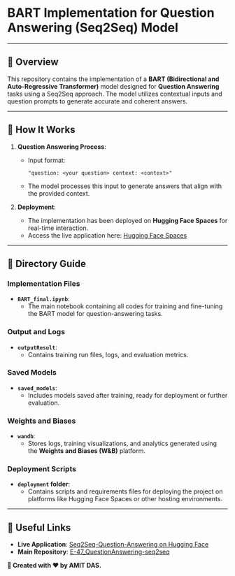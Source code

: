 
# **BART Implementation for Question Answering (Seq2Seq) Model**

---

## **📖 Overview**  

This repository contains the implementation of a **BART (Bidirectional and Auto-Regressive Transformer)** model designed for **Question Answering** tasks using a Seq2Seq approach. The model utilizes contextual inputs and question prompts to generate accurate and coherent answers.  

---

## **🚀 How It Works**  

1. **Question Answering Process**:  
   - Input format:  
     ```
     "question: <your question> context: <context>"
     ```  
   - The model processes this input to generate answers that align with the provided context.  

2. **Deployment**:  
   - The implementation has been deployed on **Hugging Face Spaces** for real-time interaction.  
   - Access the live application here: [Hugging Face Spaces](https://huggingface.co/spaces/amithugs/Seq2Seq-Question-Answering)  

---

## **📂 Directory Guide**  

### **Implementation Files**  
- **`BART_final.ipynb`**:  
  - The main notebook containing all codes for training and fine-tuning the BART model for question-answering tasks.  

### **Output and Logs**  
- **`outputResult`**:  
  - Contains training run files, logs, and evaluation metrics.  

### **Saved Models**  
- **`saved_models`**:  
  - Includes models saved after training, ready for deployment or further evaluation.  

### **Weights and Biases**  
- **`wandb`**:  
  - Stores logs, training visualizations, and analytics generated using the **Weights and Biases (W&B)** platform.  

### **Deployment Scripts**  
- **`deployment` folder**:  
  - Contains scripts and requirements files for deploying the project on platforms like Hugging Face Spaces or other hosting environments.  

---

## **🔗 Useful Links**  

- **Live Application**: [Seq2Seq-Question-Answering on Hugging Face](https://huggingface.co/spaces/amithugs/Seq2Seq-Question-Answering)  
- **Main Repository**: [E-47_QuestionAnswering-seq2seq](https://github.com/amitingits/E-47_QuestionAnswering-seq2seq)  


**🔖 Created with ❤️ by AMIT DAS.**  
